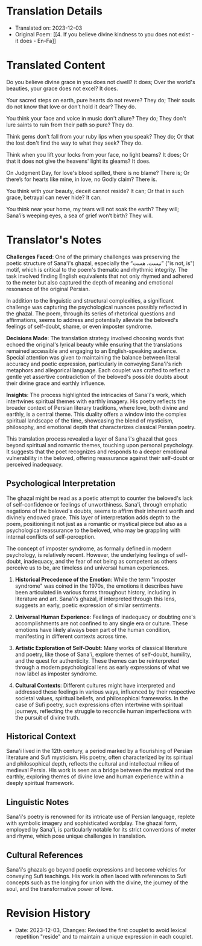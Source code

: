 
# Translation Details
- Translated on: 2023-12-03
- Original Poem: [[4. If you believe divine kindness to you does not exist - it does - En-Fa]]

# Translated Content

Do you believe divine grace in you does not dwell? It does;
Over the world's beauties, your grace does not excel? It does.  

Your sacred steps on earth, pure hearts do not revere? They do;
Their souls do not know that love or don’t hold it dear? They do.  

You think your face and voice in music don't allure? They do;
They don't lure saints to ruin from their path so pure? They do.  

Think gems don't fall from your ruby lips when you speak? They do;
Or that the lost don't find the way to what they seek? They do.  

Think when you lift your locks from your face, no light beams? It does;
Or that it does not give the heavens' light its gleams? It does.  

On Judgment Day, for love's blood spilled, there is no blame? There is;
Or there’s for hearts like mine, in love, no Godly claim? There is.  

You think with your beauty, deceit cannot reside? It can;
Or that in such grace, betrayal can never hide? It can.  

You think near your home, my tears will not soak the earth? They will;
Sana’i’s weeping eyes, a sea of grief won’t birth? They will.

# Translator's Notes

**Challenges Faced**:
One of the primary challenges was preserving the poetic structure of Sana'i's ghazal, especially the “نیست، هست” ("is not, is") motif, which is critical to the poem's thematic and rhythmic integrity. The task involved finding English equivalents that not only rhymed and adhered to the meter but also captured the depth of meaning and emotional resonance of the original Persian.

In addition to the linguistic and structural complexities, a significant challenge was capturing the psychological nuances possibly reflected in the ghazal. The poem, through its series of rhetorical questions and affirmations, seems to address and potentially alleviate the beloved's feelings of self-doubt, shame, or even imposter syndrome.

**Decisions Made**:
The translation strategy involved choosing words that echoed the original's lyrical beauty while ensuring that the translations remained accessible and engaging to an English-speaking audience. Special attention was given to maintaining the balance between literal accuracy and poetic expression, particularly in conveying Sana'i's rich metaphors and allegorical language. Each couplet was crafted to reflect a gentle yet assertive contradiction of the beloved's possible doubts about their divine grace and earthly influence.

**Insights**:
The process highlighted the intricacies of Sana'i's work, which intertwines spiritual themes with earthly imagery. His poetry reflects the broader context of Persian literary traditions, where love, both divine and earthly, is a central theme. This duality offers a window into the complex spiritual landscape of the time, showcasing the blend of mysticism, philosophy, and emotional depth that characterizes classical Persian poetry.

This translation process revealed a layer of Sana'i's ghazal that goes beyond spiritual and romantic themes, touching upon personal psychology. It suggests that the poet recognizes and responds to a deeper emotional vulnerability in the beloved, offering reassurance against their self-doubt or perceived inadequacy.

## Psychological Interpretation

The ghazal might be read as a poetic attempt to counter the beloved's lack of self-confidence or feelings of unworthiness. Sana'i, through emphatic negations of the beloved's doubts, seems to affirm their inherent worth and divinely endowed grace. This layer of interpretation adds depth to the poem, positioning it not just as a romantic or mystical piece but also as a psychological reassurance to the beloved, who may be grappling with internal conflicts of self-perception.

The concept of imposter syndrome, as formally defined in modern psychology, is relatively recent. However, the underlying feelings of self-doubt, inadequacy, and the fear of not being as competent as others perceive us to be, are timeless and universal human experiences.

1. **Historical Precedence of the Emotion**: While the term "imposter syndrome" was coined in the 1970s, the emotions it describes have been articulated in various forms throughout history, including in literature and art. Sana'i’s ghazal, if interpreted through this lens, suggests an early, poetic expression of similar sentiments.

2. **Universal Human Experience**: Feelings of inadequacy or doubting one's accomplishments are not confined to any single era or culture. These emotions have likely always been part of the human condition, manifesting in different contexts across time.

3. **Artistic Exploration of Self-Doubt**: Many works of classical literature and poetry, like those of Sana'i, explore themes of self-doubt, humility, and the quest for authenticity. These themes can be reinterpreted through a modern psychological lens as early expressions of what we now label as imposter syndrome.
  
4. **Cultural Contexts**: Different cultures might have interpreted and addressed these feelings in various ways, influenced by their respective societal values, spiritual beliefs, and philosophical frameworks. In the case of Sufi poetry, such expressions often intertwine with spiritual journeys, reflecting the struggle to reconcile human imperfections with the pursuit of divine truth.

## Historical Context

Sana'i lived in the 12th century, a period marked by a flourishing of Persian literature and Sufi mysticism. His poetry, often characterized by its spiritual and philosophical depth, reflects the cultural and intellectual milieu of medieval Persia. His work is seen as a bridge between the mystical and the earthly, exploring themes of divine love and human experience within a deeply spiritual framework.

## Linguistic Notes

Sana'i's poetry is renowned for its intricate use of Persian language, replete with symbolic imagery and sophisticated wordplay. The ghazal form, employed by Sana'i, is particularly notable for its strict conventions of meter and rhyme, which pose unique challenges in translation.

## Cultural References

Sana'i's ghazals go beyond poetic expressions and become vehicles for conveying Sufi teachings. His work is often laced with references to Sufi concepts such as the longing for union with the divine, the journey of the soul, and the transformative power of love.
# Revision History

- Date: 2023-12-03, Changes: Revised the first couplet to avoid lexical repetition "reside" and to maintain a unique expression in each couplet.

